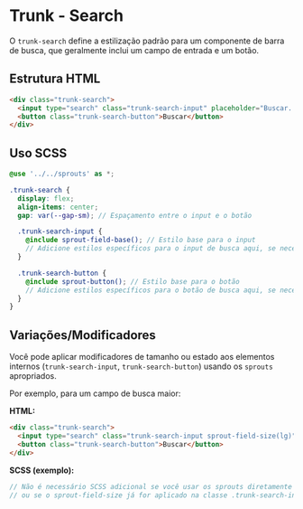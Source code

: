# Trunk - Search

O `trunk-search` define a estilização padrão para um componente de barra de busca, que geralmente inclui um campo de entrada e um botão.

## Estrutura HTML

```html
<div class="trunk-search">
  <input type="search" class="trunk-search-input" placeholder="Buscar..." />
  <button class="trunk-search-button">Buscar</button>
</div>
```

## Uso SCSS

```scss
@use '../../sprouts' as *;

.trunk-search {
  display: flex;
  align-items: center;
  gap: var(--gap-sm); // Espaçamento entre o input e o botão

  .trunk-search-input {
    @include sprout-field-base(); // Estilo base para o input
    // Adicione estilos específicos para o input de busca aqui, se necessário
  }

  .trunk-search-button {
    @include sprout-button(); // Estilo base para o botão
    // Adicione estilos específicos para o botão de busca aqui, se necessário
  }
}
```

## Variações/Modificadores

Você pode aplicar modificadores de tamanho ou estado aos elementos internos (`trunk-search-input`, `trunk-search-button`) usando os `sprouts` apropriados.

Por exemplo, para um campo de busca maior:

**HTML:**

```html
<div class="trunk-search">
  <input type="search" class="trunk-search-input sprout-field-size(lg)" placeholder="Buscar..." />
  <button class="trunk-search-button">Buscar</button>
</div>
```

**SCSS (exemplo):**

```scss
// Não é necessário SCSS adicional se você usar os sprouts diretamente no HTML
// ou se o sprout-field-size já for aplicado na classe .trunk-search-input
```

